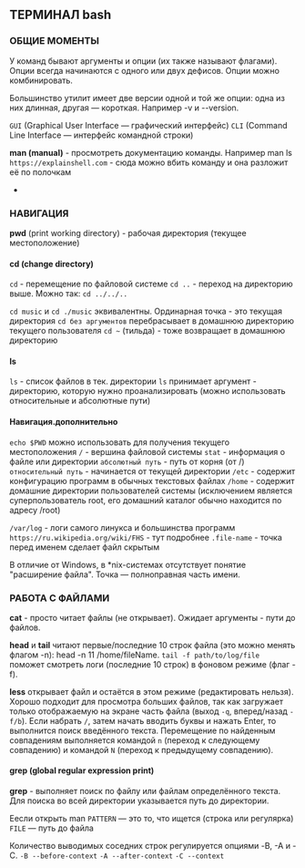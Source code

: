 ## ТЕРМИНАЛ bash

### ОБЩИЕ МОМЕНТЫ
У команд бывают аргументы и опции (их также называют флагами).
Опции всегда начинаются с одного или двух дефисов. Опции можно комбинировать.

Большинство утилит имеет две версии одной и той же опции: одна из них длинная, другая — короткая. Например -v и --version.

`GUI` (Graphical User Interface — графический интерфейс)
`CLI` (Command Line Interface — интерфейс командной строки)

**man (manual)** - просмотреть документацию команды. Например man ls
`https://explainshell.com` - сюда можно вбить команду и она разложит её по полочкам

-

### НАВИГАЦИЯ
**pwd** (print working directory) - рабочая директория (текущее местоположение)

#### cd (change directory)
`cd` - перемещение по файловой системе
`cd ..` - переход на директорию выше. Можно так: `cd ../../..`

`cd music` и `cd ./music` эквивалентны. Ординарная точка - это текущая директория
`cd без аргументов` перебрасывает в домашнюю директорию текущего пользователя
`cd ~` (тильда) - тоже возвращает в домашнюю директорию


#### ls
`ls` - список файлов в тек. директории
`ls` принимает аргумент - директорию, которую нужно проанализировать (можно использовать относительные и абсолютные пути)

#### Навигация.дополнительно
`echo $PWD` можно использовать для получения текущего местоположения
`/` - вершина файловой системы
`stat` - информация о файле или директории
`абсолютный путь` - путь от корня (от /)
`относительный путь` - начинается от текущей директории
`/etc` - содержит конфигурацию программ в обычных текстовых файлах
`/home` - содержит домашние директории пользователей системы (исключением является суперпользователь root, его домашний каталог обычно находится по адресу /root)

`/var/log` - логи самого линукса и большинства программ
`https://ru.wikipedia.org/wiki/FHS` - тут подробнее
`.file-name` - точка перед именем сделает файл скрытым

В отличие от Windows, в *nix-системах отсутствует понятие "расширение файла". Точка — полноправная часть имени.


### РАБОТА С ФАЙЛАМИ
**cat** - просто читает файлы (не открывает). Ожидает аргументы - пути до файлов.

**head** и **tail** читают первые/последние 10 строк файла (это можно менять флагом -n): head -n 11 /home/fileName.
`tail -f path/to/log/file` поможет смотреть логи (последние 10 строк) в фоновом режиме (флаг -f).

**less** открывает файл и остаётся в этом режиме (редактировать нельзя). Хорошо подходит для просмотра больших файлов, так как загружает только отображаемую на экране часть файла (выход `-q`, вперед/назад `- f/b`).
Если набрать `/`, затем начать вводить буквы и нажать Enter, то выполнится поиск введённого текста. Перемещение по найденным совпадениям выполняется командой `n` (переход к следующему совпадению) и командой `N` (переход к предыдущему совпадению).

#### grep (global regular expression print)
**grep**  - выполняет поиск по файлу или файлам определённого текста.
Для поиска во всей директории указывается путь до директории.

Еесли открыть man
`PATTERN` — это то, что ищется (строка или регулярка)
`FILE` — путь до файла

Количество выводимых соседних строк регулируется опциями -B, -A и -C. 
`-B --before-context`
`-A --after-context`
`-C --context`

